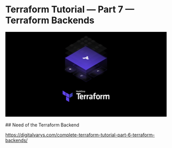 # Terraform Tutorial — Part 7 — Terraform Backends
<p align="center">
  <img src="../images/terraform_logo.png" />
</p>
## Need of the Terraform Backend


https://digitalvarys.com/complete-terraform-tutorial-part-6-terraform-backends/